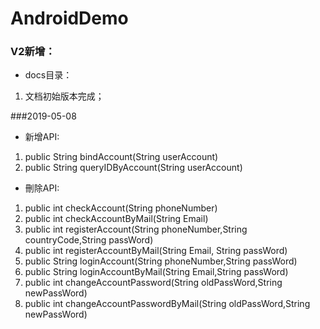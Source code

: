 # AndroidDemo

### V2新增：
- docs目录：
1. 文档初始版本完成；

###2019-05-08
- 新增API:
1. public String bindAccount(String userAccount)
2. public String queryIDByAccount(String userAccount)
- 刪除API:
1. public int checkAccount(String phoneNumber)
2. public int checkAccountByMail(String Email)
3. public int registerAccount(String phoneNumber,String countryCode,String passWord)
4. public int registerAccountByMail(String Email, String passWord)
5. public String loginAccount(String phoneNumber,String passWord)
6. public String loginAccountByMail(String Email,String passWord)
7. public int changeAccountPassword(String oldPassWord,String newPassWord)
8. public int changeAccountPasswordByMail(String oldPassWord,String newPassWord)
